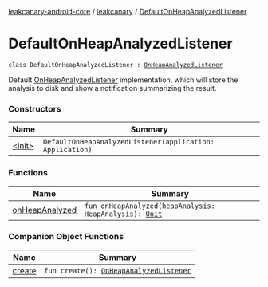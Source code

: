 [leakcanary-android-core](../../index.md) / [leakcanary](../index.md) / [DefaultOnHeapAnalyzedListener](./index.md)

# DefaultOnHeapAnalyzedListener

`class DefaultOnHeapAnalyzedListener : `[`OnHeapAnalyzedListener`](../-on-heap-analyzed-listener/index.md)

Default [OnHeapAnalyzedListener](../-on-heap-analyzed-listener/index.md) implementation, which will store the analysis to disk and
show a notification summarizing the result.

### Constructors

| Name | Summary |
|---|---|
| [&lt;init&gt;](-init-.md) | `DefaultOnHeapAnalyzedListener(application: Application)` |

### Functions

| Name | Summary |
|---|---|
| [onHeapAnalyzed](on-heap-analyzed.md) | `fun onHeapAnalyzed(heapAnalysis: HeapAnalysis): `[`Unit`](https://kotlinlang.org/api/latest/jvm/stdlib/kotlin/-unit/index.html) |

### Companion Object Functions

| Name | Summary |
|---|---|
| [create](create.md) | `fun create(): `[`OnHeapAnalyzedListener`](../-on-heap-analyzed-listener/index.md) |
